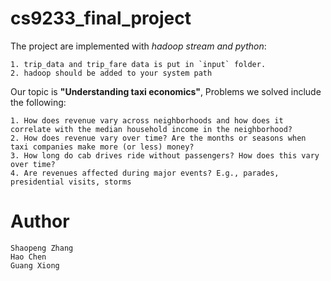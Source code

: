 cs9233_final_project
======

The project are implemented with *hadoop stream and python*:

	1. trip_data and trip_fare data is put in `input` folder.
	2. hadoop should be added to your system path

Our topic is **"Understanding taxi economics"**,
Problems we solved include the following:

	1. How does revenue vary across neighborhoods and how does it correlate with the median household income in the neighborhood?
	2. How does revenue vary over time? Are the months or seasons when taxi companies make more (or less) money?
	3. How long do cab drives ride without passengers? How does this vary over time?
	4. Are revenues affected during major events? E.g., parades, presidential visits, storms

Author
======
	Shaopeng Zhang
	Hao Chen
	Guang Xiong
	

